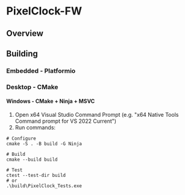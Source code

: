 # PixelClock-FW
## Overview

## Building
### Embedded - Platformio


### Desktop - CMake
#### Windows - CMake + Ninja + MSVC
1. Open x64 Visual Studio Command Prompt (e.g. "x64 Native Tools Command prompt for VS 2022 Current")
2. Run commands:
```
# Configure
cmake -S . -B build -G Ninja

# Build
cmake --build build

# Test
ctest --test-dir build
# or
.\build\PixelClock_Tests.exe
```